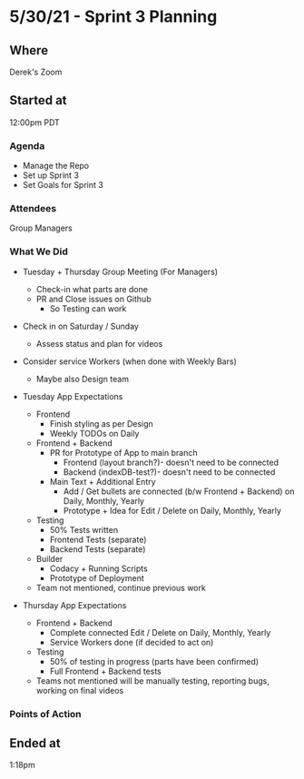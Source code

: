 # 5/30/21 - Sprint 3 Planning

## Where
Derek's Zoom

## Started at
12:00pm PDT

### Agenda
- Manage the Repo
- Set up Sprint 3
- Set Goals for Sprint 3

### Attendees
Group Managers

### What We Did
- Tuesday + Thursday Group Meeting (For Managers)
  - Check-in what parts are done 
  - PR and Close issues on Github
    - So Testing can work
- Check in on Saturday / Sunday
  - Assess status and plan for videos

- Consider service Workers (when done with Weekly Bars)
  - Maybe also Design team

- Tuesday App Expectations
  - Frontend
    - Finish styling as per Design
    - Weekly TODOs on Daily
  - Frontend + Backend
    - PR for Prototype of App to main branch
      - Frontend (layout branch?)- doesn't need to be connected
      - Backend (indexDB-test?)- doesn't need to be connected
    - Main Text + Additional Entry
      - Add / Get bullets are connected (b/w Frontend + Backend) on Daily, Monthly, Yearly
      - Prototype + Idea for Edit / Delete on Daily, Monthly, Yearly
  - Testing
    - 50% Tests written
    - Frontend Tests (separate) 
    - Backend Tests (separate)
  - Builder
    - Codacy + Running Scripts
    - Prototype of Deployment
  - Team not mentioned, continue previous work

- Thursday App Expectations
  - Frontend + Backend
    - Complete connected Edit / Delete on Daily, Monthly, Yearly
    - Service Workers done (if decided to act on)
  - Testing
    - 50% of testing in progress (parts have been confirmed)
    - Full Frontend + Backend tests
  - Teams not mentioned will be manually testing, reporting bugs, working on final videos

### Points of Action

## Ended at
1:18pm